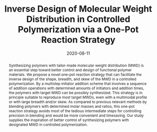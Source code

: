 ---
title: "Inverse Design of Molecular Weight Distribution in Controlled Polymerization via a One-Pot Reaction Strategy"
authors:
- Hong Liu
- Yao-Hong Xue
- You-Liang Zhu
- Feng-Long Gu
- Zhong-Yuan Lu
date: "2020-08-11"
doi: "10.1021/acs.macromol.0c01383"
publication_types: ["期刊文章"]
publication: "Macromolecules"
publication_short: "Macromolecules 2020,15,53,6409-6419"
abstract: "
<!--more-->
Synthesizing polymers with tailor-made molecular weight  distribution (MWD) is an essential step toward better control and design  of functional polymer materials. We propose a novel one-pot reaction  strategy that can facilitate the inverse design of the shape, breadth,  and skew of the MWD in a controlled polymerization. By a multistep  initiator addition scheme that involves a sequence of addition  operations with determined amounts of initiators and addition times, the  polymers with target MWD can be possibly synthesized. This strategy is  in principle suitable to reproduce most target MWDs, even with a  multimodal profile or with large breadth and/or skew. As compared to  previous relevant methods by blending polymers with determined molar  masses and ratios, this one-pot reaction strategy avoids most of the  tedious intermediate steps for controlling precision in blending and  would be more convenient and timesaving. Our study supplies the  inspiration of better control of synthesizing polymers with designated  MWD in controlled polymerization."
url_pdf: "https://doi.org/10.1021/acs.macromol.0c01383"
---